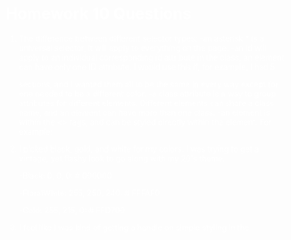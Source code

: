 # Homework 10 Questions #
1. The difference between different selector types:
      -an asterisk * is a universal selector, it will apply to everything on the page.
      -an id will apply to an individual corresponding id attribute in the class, an element can have only one ID attribute. I would use this if, for example, I had 5 <div> sections, and I wanted them all to be the same in every way except for one needed to be a different color.
      -a class attribute is a way to group attributes for different elements. Different elements can share a class name, and an element can have more than one class.
      -an element is within the <> tags, and can be styled directly within the element. For example: <body style="color: white;">

2. I picked black, gold, and white for my colors. I was trying to get a vintage, yet flashy look to go along with my 20's theme.

      -Black: 0, 0, 0: # 000000

      -FloralWhite: 255, 250, 240: # FFFAF0
      
      -Gold: 255, 215, 0: # FFD700

3. I feel like I was kind of getting a handle on simple styling in the <style> section of html. For some reason transferring it to a css felt confusing and disjointed. I also realized I've kind of been avoiding ID's and class attributes, and applying them here felt like a lot! I also was having a hard time seeing what was actually being affected when I made changes to the css. As always, a lot of experimentation and extra research made all the difference!
